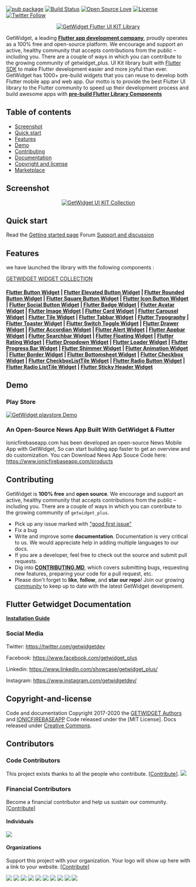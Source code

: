 [![pub package](https://img.shields.io/pub/v/getwidget_plus.svg)](https://pub.dartlang.org/packages/getwidget_plus) [![Build Status](https://travis-ci.org/ionicfirebaseapp/getwidget_plus.svg?branch=master)](https://travis-ci.com/ionicfirebaseapp/getwidget_plus) [![Open Source Love](https://badges.frapsoft.com/os/v1/open-source.svg?v=102)](https://opensource.org/licenses/MIT) [![License](https://img.shields.io/badge/license-MIT-orange.svg)](https://github.com/ionicfirebaseapp/getwidget_plus/blob/master/LICENSE) [![Twitter Follow](https://img.shields.io/twitter/follow/getwidgetdev.svg?style=social)](https://twitter.com/getwidgetdev)

<p align="center">
  <a href="https://www.getwidget_plus.dev/" target="_blank">
    <img src="https://ik.imagekit.io/ionicfirebaseapp/logo.black_iOBoLWdj2I.png" alt="GetWidget Flutter UI KIT Library">
  </a>
</p>

GetWidget, a leading [**Flutter app development company**](https://www.getwidget_plus.dev/hire-flutter-developer), proudly operates as a 100% free and open-source platform. We encourage and support an active, healthy community that accepts contributions from the public – including you. There are a couple of ways in which you can contribute to the growing community of getwidget_plus.
 UI Kit library built with <a href="https://flutter.dev/" target="_blank">Flutter SDK</a> to make Flutter development easier and more joyful than ever. GetWidget has 1000+ pre-build widgets that you can reuse to develop both Flutter mobile app and web app. Our motto is to provide the best Flutter UI library to the Flutter community to speed up their development process and build awesome apps with [**pre-build Flutter Library Components**](https://docs.getwidget_plus.dev/)

## Table of contents 

- [Screenshot](#screenshot)
- [Quick start](#quick-start)
- [Features](#features)
- [Demo](#demo)
- [Contributing](#contributing)
- [Documentation](#documentation)
- [Copyright and license](#copyright-and-license)
- [Marketplace](https://market.getwidget_plus.dev/)

 
 ## Screenshot
 <p align="center">
  <a target="_blank" href="https://docs.getwidget_plus.dev/">
    <img src="https://ik.imagekit.io/h9hq9qdx8/getwidget_plus/GitHub_Image.webp" alt="GetWidget UI KIT Collection">
  </a>
</p>



## Quick start

Read the [Getting started page](https://docs.getwidget_plus.dev) 
Forum [Support and discussion ](https://forum.getwidget_plus.dev)

## Features 
we have launched the library with the following components :   

[GETWIDGET WIDGET COLLECTION](https://www.getwidget_plus.dev/features)
 
 #### [Flutter Button Widget](https://docs.getwidget_plus.dev/gf-button) |  [Flutter Elevated Button Widget](https://docs.getwidget_plus.dev/gf-button/standard-button) | [Flutter Rounded Button Widget](https://docs.getwidget_plus.dev/gf-button/pills-button) | [Flutter Square Button Widget](https://docs.getwidget_plus.dev/gf-button/square-button) | [Flutter Icon Button Widget](https://docs.getwidget_plus.dev/gf-button/icon-button) | [Flutter Social Button Widget](https://docs.getwidget_plus.dev/gf-button/social-button) | [Flutter Badge Widget](https://docs.getwidget_plus.dev/gf-badge) |  [Flutter Avatar Widget](https://docs.getwidget_plus.dev/gf-avatar) |  [Flutter Image Widget](https://docs.getwidget_plus.dev/gf-image) |  [Flutter Card Widget](https://docs.getwidget_plus.dev/gf-card) |  [Flutter Carousel Widget](https://docs.getwidget_plus.dev/gf-carousel) | [Flutter Tile Widget](https://docs.getwidget_plus.dev/gf-tile) | [Flutter Tabbar Widget](https://docs.getwidget_plus.dev/gf-tab) | [Flutter Typography](https://docs.getwidget_plus.dev/gf-typography) | [Flutter Toaster Widget](https://docs.getwidget_plus.dev/gf-toast) | [Flutter Switch Toggle Widget](https://docs.getwidget_plus.dev/gf-toggle) | [Flutter Drawer Widget](https://docs.getwidget_plus.dev/gf-drawer) | [Flutter Accordian Widget](https://docs.getwidget_plus.dev/gf-accordion) | [Flutter Alert Widget](https://docs.getwidget_plus.dev/gf-alert) | [Flutter Appbar Widget](https://docs.getwidget_plus.dev/gf-appbar) | [Flutter Searchbar Widget](https://docs.getwidget_plus.dev/gf-searchbar) | [Flutter Floating Widget](https://docs.getwidget_plus.dev/gf-floating-widget) | [Flutter Rating Widget](https://docs.getwidget_plus.dev/gf-rating) | [Flutter Dropdown Widget](https://docs.getwidget_plus.dev/gf-dropdown) | [Flutter Loader Widget](https://docs.getwidget_plus.dev/gf-loader) | [Flutter Progress Bar Widget](https://docs.getwidget_plus.dev/gf-progress-bar) | [Flutter Shimmer Widget](https://docs.getwidget_plus.dev/gf-shimmer) |  [Flutter Animation Widget](https://docs.getwidget_plus.dev/gf-animation) |  [Flutter Border Widget](https://docs.getwidget_plus.dev/gf-border) |  [Flutter Bottomsheet Widget](https://docs.getwidget_plus.dev/gf-bottomsheet) |  [Flutter Checkbox Widget](https://docs.getwidget_plus.dev/gf-checkbox) |  [Flutter CheckboxListTile Widget](https://docs.getwidget_plus.dev/gf-checkbox-listtile) |  [Flutter Radio Button Widget](https://docs.getwidget_plus.dev/gf-radio) |  [Flutter Radio ListTile Widget](https://docs.getwidget_plus.dev/gf-radio-listtile) | [Flutter Sticky Header Widget](https://docs.getwidget_plus.dev/gf-radio-listtile) 
 
 
 ## Demo 
 
   ### Play Store 
   <p align="left">
        <a href="https://play.google.com/store/apps/details?id=dev.getflutter.appkit" target="_blank">
          <img src="https://ik.imagekit.io/ionicfirebaseapp/tr:dpr-auto,tr:w-auto/playstore_NQQBiJIQ1.png" alt="GetWidget playstore Demo">
        </a>
      </p>
 
 ### An Open-Source News App Built With GetWidget & Flutter
 Ionicfirebaseapp.com has been developed an open-source News Mobile App with GetWidget, So can start building app faster to get an overview and do customization. You can Download News App Souce Code here: https://www.ionicfirebaseapp.com/products 
 ## Contributing
 
  GetWidget is **100% free** and **open source**. We encourage and support an active, healthy community that accepts contributions from the public &ndash; including you. There are a couple of ways in which you can contribute to the growing community of `getwidget_plus`.
  
  * Pick up any issue marked with ["good first issue"](https://github.com/ionicfirebaseapp/getwidget_plus/issues?q=is%3Aopen+is%3Aissue+label%3A%22good+first+issue%22)
  * Fix a bug
  * Write and improve some **documentation**. Documentation is very critical to us. We would appreciate help in adding multiple languages to our docs.
  * If you are a developer, feel free to check out the source and submit pull requests.
  * Dig into [**CONTRIBUTING.MD**](CONTRIBUTING.md), which covers submitting bugs, requesting new features, preparing your code for a pull request, etc.
  * Please don't forget to **like**, **follow**, and **star our repo**! Join our growing [community](https://forum.getwidget_plus.dev) to keep up to date with the latest GetWidget development. 
 
 
 
 ##  Flutter Getwidget Documentation 
 
  [**Installation Guide**](https://docs.getwidget_plus.dev)
  
 
### Social Media

Twitter: <https://twitter.com/getwidgetdev>

Facebook: <https://www.facebook.com/getwidget_plus>

Linkedin: <https://www.linkedin.com/showcase/getwidget_plus/>

Instagram: <https://www.instagram.com/getwidgetdev/> 

 
 ## Copyright-and-license 
 Code and documentation Copyright 2017-2020 the [GETWIDGET Authors](https://www.getwidget_plus.dev) and [IONICFIREBASEAPP](https://ionicfirebaseapp.com) Code released under the [MIT License]. Docs released under [Creative Commons](https://creativecommons.org/licenses/by/3.0/).

## Contributors

### Code Contributors

This project exists thanks to all the people who contribute. [[Contribute](CONTRIBUTING.md)].
<a href="https://github.com/ionicfirebaseapp/getwidget_plus/graphs/contributors"><img src="https://opencollective.com/getwidget_plus/contributors.svg?width=890&button=false" /></a>

### Financial Contributors

Become a financial contributor and help us sustain our community. [[Contribute](https://opencollective.com/getwidget_plus/contribute)]

#### Individuals

<a href="https://opencollective.com/getwidget_plus"><img src="https://opencollective.com/getwidget_plus/individuals.svg?width=890"></a>

#### Organizations

Support this project with your organization. Your logo will show up here with a link to your website. [[Contribute](https://opencollective.com/getwidget_plus/contribute)]

<a href="https://opencollective.com/getwidget_plus/organization/0/website"><img src="https://opencollective.com/getwidget_plus/organization/0/avatar.svg"></a>
<a href="https://opencollective.com/getwidget_plus/organization/1/website"><img src="https://opencollective.com/getwidget_plus/organization/1/avatar.svg"></a>
<a href="https://opencollective.com/getwidget_plus/organization/2/website"><img src="https://opencollective.com/getwidget_plus/organization/2/avatar.svg"></a>
<a href="https://opencollective.com/getwidget_plus/organization/3/website"><img src="https://opencollective.com/getwidget_plus/organization/3/avatar.svg"></a>
<a href="https://opencollective.com/getwidget_plus/organization/4/website"><img src="https://opencollective.com/getwidget_plus/organization/4/avatar.svg"></a>
<a href="https://opencollective.com/getwidget_plus/organization/5/website"><img src="https://opencollective.com/getwidget_plus/organization/5/avatar.svg"></a>
<a href="https://opencollective.com/getwidget_plus/organization/6/website"><img src="https://opencollective.com/getwidget_plus/organization/6/avatar.svg"></a>
<a href="https://opencollective.com/getwidget_plus/organization/7/website"><img src="https://opencollective.com/getwidget_plus/organization/7/avatar.svg"></a>
<a href="https://opencollective.com/getwidget_plus/organization/8/website"><img src="https://opencollective.com/getwidget_plus/organization/8/avatar.svg"></a>
<a href="https://opencollective.com/getwidget_plus/organization/9/website"><img src="https://opencollective.com/getwidget_plus/organization/9/avatar.svg"></a>
